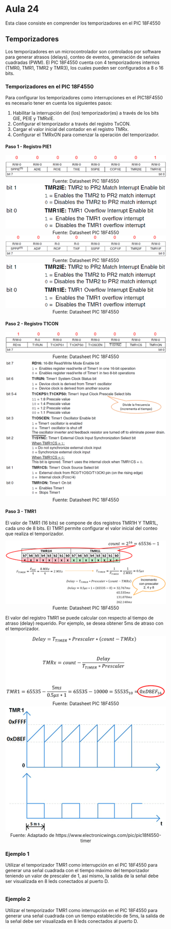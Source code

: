 <h1>Aula 24</h1>

Esta clase consiste en comprender los temporizadores en el PIC 18F4550

<h2>Temporizadores</h2>

Los temporizadores en un microcontrolador son controlados por software para generar atrasos (delays), conteo de eventos, generación de señales cuadradas (PWM). El PIC 18F4550 cuenta con 4 temporizadores internos (TMR0, TMR1, TMR2 y TMR3), los cuales pueden ser configurados a 8 o 16 bits.

<h3>Temporizadores en el PIC 18F4550</h3>

Para configurar los temporizadores como interrupciones en el PIC18F4550 es necesario tener en cuenta los siguientes pasos:

1. Habilitar la interrupción del (los) temporizador(es) a través de los bits GIE, PEIE y TMRxIE.
2. Configurar el temporizador a través del registro TxCON.
3. Cargar el valor inicial del contador en el registro TMRx.
4. Configurar el TMRxON para comenzar la operación del temporizador.

<h4>Paso 1 - Registro PIE1</h4>

<div align="center">
<img src="image.png" alt="PIE1"/>
<br>
<figcaption>Fuente: Datasheet PIC 18F4550</figcaption>
</div>

<div align="center">
<img src="image-1.png" alt="bits PIE1"/>
<br>
<figcaption>Fuente: Datasheet PIC 18F4550</figcaption>
</div>

<div align="center">
<img src="image-2.png" alt="PIR1"/>
<br>
<figcaption>Fuente: Datasheet PIC 18F4550</figcaption>
</div>

<div align="center">
<img src="image-1.png" alt="bits PIR1"/>
<br>
<figcaption>Fuente: Datasheet PIC 18F4550</figcaption>
</div>

<h4>Paso 2 - Registro T1CON</h4>

<div align="center">
<img src="image-4.png" alt="T1CON"/>
<br>
<figcaption>Fuente: Datasheet PIC 18F4550</figcaption>
</div>

<div align="center">
<img src="image-5.png" alt="bits T1CON"/>
<br>
<figcaption>Fuente: Datasheet PIC 18F4550</figcaption>
</div>

<h4>Paso 3 - TMR1</h4>

El valor de TMR1 (16 bits) se compone de dos registros TMR1H Y TMR1L, cada uno de 8 bits. El TMR1 permite configurar el valor inicial del conteo que realiza el temporizador.

<div align="center">
<img src="image-6.png" alt="Delays con prescalers"/>
<br>
<figcaption>Fuente: Datasheet PIC 18F4550</figcaption>
</div>

El valor del registro TMR1 se puede calcular con respecto al tiempo de atraso (delay) requerido. Por ejemplo, se desea obtener 5ms de atraso con el temporizador.

<div align="center">
<img src="image-7.png" alt="Cálculo de TMR1"/>
<br>
<figcaption>Fuente: Datasheet PIC 18F4550</figcaption>
</div>

<div align="center">
<img src="image-8.png" alt="Overflow TMR1"/>
<br>
<figcaption>Fuente: Adaptado de https://www.electronicwings.com/pic/pic18f4550-timer </figcaption>
</div>

<h3>Ejemplo 1</h3>

Utilizar el temporizador TMR1 como interrupción en el PIC 18F4550 para generar una señal cuadrada con el tiempo máximo del temporizador teniendo un valor de prescaler de 1, así mismo, la salida de la señal debe ser visualizada en 8 leds conectados al puerto D.

```c

```

<h3>Ejemplo 2</h3>

Utilizar el temporizador TMR1 como interrupción en el PIC 18F4550 para generar una señal cuadrada con un tiempo establecido de 5ms, la salida de la señal debe ser visualizada en 8 leds conectados al puerto D.

```c

```